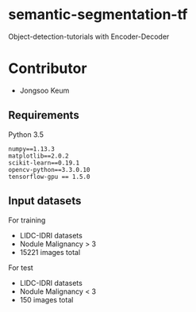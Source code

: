 # semantic-segmentation-tf
Object-detection-tutorials with Encoder-Decoder

# Contributor
- Jongsoo Keum

## Requirements
Python 3.5
```
numpy==1.13.3
matplotlib==2.0.2
scikit-learn==0.19.1
opencv-python==3.3.0.10
tensorflow-gpu == 1.5.0
```

## Input datasets
For training
- LIDC-IDRI datasets
- Nodule Malignancy > 3
- 15221 images total

For test
- LIDC-IDRI datasets
- Nodule Malignancy < 3
- 150 images total
